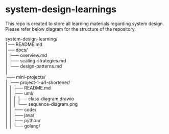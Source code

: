 # system-design-learnings
This repo is created to store all learning materials regarding system design. 
Please refer below diagram for the structure of the repository.

system-design-learning/  
│── README.md  
│── docs/  
│    ├── overview.md  
│    ├── scaling-strategies.md  
│    └── design-patterns.md  
│  
├── mini-projects/  
│    ├── project-1-url-shortener/  
│    │   ├── README.md  
│    │   ├── uml/  
│    │   │   ├── class-diagram.drawio  
│    │   │   └── sequence-diagram.png  
│    │   └── code/  
│    │       ├── java/  
│    │       ├── python/  
│    │       └── golang/  
